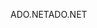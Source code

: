 <span data-ttu-id="b276b-101">ADO.NET</span><span class="sxs-lookup"><span data-stu-id="b276b-101">ADO.NET</span></span>